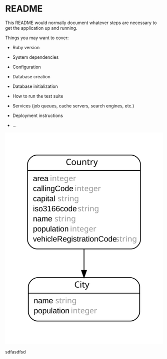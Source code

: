 # README

This README would normally document whatever steps are necessary to get the
application up and running.

Things you may want to cover:

* Ruby version

* System dependencies

* Configuration

* Database creation

* Database initialization

* How to run the test suite

* Services (job queues, cache servers, search engines, etc.)

* Deployment instructions

* ...

![ER Diagram](https://github.com/briareos1002/gds-examples/blob/master/rails/countries01/er-diagram.svg)

sdfasdfsd
